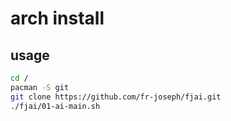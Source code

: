 # arch install

## usage

```sh
cd /
pacman -S git
git clone https://github.com/fr-joseph/fjai.git
./fjai/01-ai-main.sh
```

